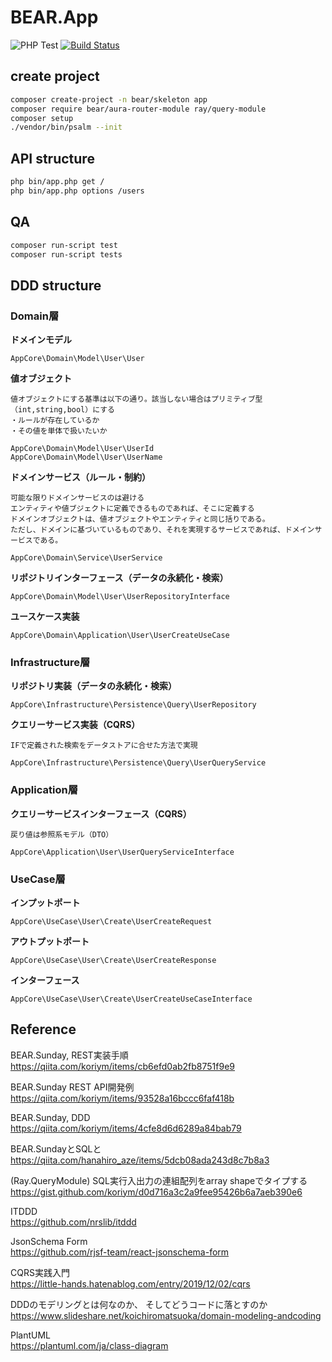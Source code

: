 # BEAR.App

![PHP Test](https://github.com/apple-x-co/BEAR.App/workflows/PHP%20Test/badge.svg?branch=develop)
[![Build Status](https://travis-ci.org/apple-x-co/BEAR.App.svg?branch=develop)](https://travis-ci.org/apple-x-co/BEAR.App)

## create project

```bash
composer create-project -n bear/skeleton app
composer require bear/aura-router-module ray/query-module
composer setup
./vendor/bin/psalm --init
```

## API structure

```bash
php bin/app.php get /
php bin/app.php options /users
```

## QA

```bash
composer run-script test
composer run-script tests
```

## DDD structure

### Domain層

**ドメインモデル**

`AppCore\Domain\Model\User\User`

**値オブジェクト**

```text
値オブジェクトにする基準は以下の通り。該当しない場合はプリミティブ型（int,string,bool）にする  
・ルールが存在しているか  
・その値を単体で扱いたいか  
```

`AppCore\Domain\Model\User\UserId`  
`AppCore\Domain\Model\User\UserName`

**ドメインサービス（ルール・制約）**

```text
可能な限りドメインサービスのは避ける  
エンティティや値ブジェクトに定義できるものであれば、そこに定義する  
ドメインオブジェクトは、値オブジェクトやエンティティと同じ括りである。  
ただし、ドメインに基づいているものであり、それを実現するサービスであれば、ドメインサービスである。
```

`AppCore\Domain\Service\UserService`

**リポジトリインターフェース（データの永続化・検索）**

`AppCore\Domain\Model\User\UserRepositoryInterface`

**ユースケース実装**

`AppCore\Domain\Application\User\UserCreateUseCase`

### Infrastructure層

**リポジトリ実装（データの永続化・検索）**

`AppCore\Infrastructure\Persistence\Query\UserRepository`

**クエリーサービス実装（CQRS）**

```text
IFで定義された検索をデータストアに合せた方法で実現
```

`AppCore\Infrastructure\Persistence\Query\UserQueryService`

### Application層

**クエリーサービスインターフェース（CQRS）**

```text
戻り値は参照系モデル（DTO）
```

`AppCore\Application\User\UserQueryServiceInterface`

### UseCase層

**インプットポート**

`AppCore\UseCase\User\Create\UserCreateRequest`

**アウトプットポート**

`AppCore\UseCase\User\Create\UserCreateResponse`

**インターフェース**

`AppCore\UseCase\User\Create\UserCreateUseCaseInterface`

## Reference

BEAR.Sunday, REST実装手順  
https://qiita.com/koriym/items/cb6efd0ab2fb8751f9e9

BEAR.Sunday REST API開発例
https://qiita.com/koriym/items/93528a16bccc6faf418b

BEAR.Sunday, DDD  
https://qiita.com/koriym/items/4cfe8d6d6289a84bab79

BEAR.SundayとSQLと  
https://qiita.com/hanahiro_aze/items/5dcb08ada243d8c7b8a3

(Ray.QueryModule) SQL実行入出力の連組配列をarray shapeでタイプする  
https://gist.github.com/koriym/d0d716a3c2a9fee95426b6a7aeb390e6

ITDDD  
https://github.com/nrslib/itddd

JsonSchema Form  
https://github.com/rjsf-team/react-jsonschema-form

CQRS実践入門  
https://little-hands.hatenablog.com/entry/2019/12/02/cqrs

DDDのモデリングとは何なのか、 そしてどうコードに落とすのか  
https://www.slideshare.net/koichiromatsuoka/domain-modeling-andcoding

PlantUML  
https://plantuml.com/ja/class-diagram
